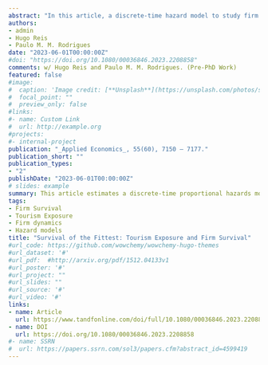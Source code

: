 ```yaml
---
abstract: "In this article, a discrete-time hazard model to study firm survival in the Portuguese Tourism sector is estimated. This sector has experienced a remarkable performance over the last decades. Results show that when compared to other sectors, tourism firms are more likely to exit: (i) if they are young (less than 10 years of existence); and (ii) if they belong to the group of worse performers (i.e. belong to the lower tail of the firm distribution). Within tourism related sectors, firms with highest tourism exposure, such as travel agencies and hotels are always among the best performers in terms of survival. Moreover, despite of Tourism being one of the most volatile sectors in periods of high uncertainty, results show a higher survival resilience among established tourism associated firms."
authors:
- admin
- Hugo Reis
- Paulo M. M. Rodrigues
date: "2023-06-01T00:00:00Z"
#doi: "https://doi.org/10.1080/00036846.2023.2208858"
comments: w/ Hugo Reis and Paulo M. M. Rodrigues. (Pre-PhD Work)
featured: false
#image:
#  caption: 'Image credit: [**Unsplash**](https://unsplash.com/photos/s9CC2SKySJM)'
#  focal_point: ""
#  preview_only: false
#links:
#- name: Custom Link
#  url: http://example.org
#projects:
#- internal-project
publication: "_Applied Economics_, 55(60), 7150 – 7177."
publication_short: ""
publication_types:
- "2"
publishDate: "2023-06-01T00:00:00Z"
# slides: example
summary: This article estimates a discrete-time proportional hazards model to study firm survival in thte Portuguese Tourism sector. While tourism is among the most volatile sectors in times of uncertainty, tourism-associated firms are remarkably resilient.
tags:
- Firm Survival
- Tourism Exposure 
- Firm dynamics 
- Hazard models
title: "Survival of the Fittest: Tourism Exposure and Firm Survival"
#url_code: https://github.com/wowchemy/wowchemy-hugo-themes
#url_dataset: '#'
#url_pdf:  #http://arxiv.org/pdf/1512.04133v1
#url_poster: '#'
#url_project: ""
#url_slides: ""
#url_source: '#'
#url_video: '#'
links:
- name: Article
  url: https://www.tandfonline.com/doi/full/10.1080/00036846.2023.2208858
- name: DOI
  url: https://doi.org/10.1080/00036846.2023.2208858
#- name: SSRN
#  url: https://papers.ssrn.com/sol3/papers.cfm?abstract_id=4599419
---
```

